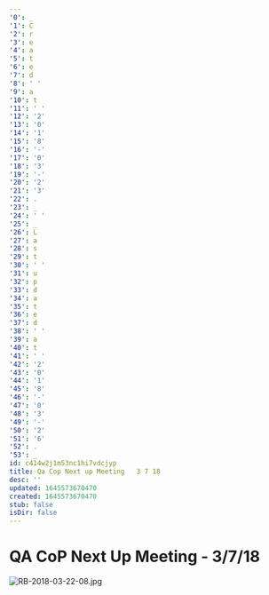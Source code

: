 ```yaml
---
'0': _
'1': C
'2': r
'3': e
'4': a
'5': t
'6': e
'7': d
'8': ' '
'9': a
'10': t
'11': ' '
'12': '2'
'13': '0'
'14': '1'
'15': '8'
'16': '-'
'17': '0'
'18': '3'
'19': '-'
'20': '2'
'21': '3'
'22': .
'23': _
'24': ' '
'25': _
'26': L
'27': a
'28': s
'29': t
'30': ' '
'31': u
'32': p
'33': d
'34': a
'35': t
'36': e
'37': d
'38': ' '
'39': a
'40': t
'41': ' '
'42': '2'
'43': '0'
'44': '1'
'45': '8'
'46': '-'
'47': '0'
'48': '3'
'49': '-'
'50': '2'
'51': '6'
'52': .
'53': _
id: c414w2j1m53nc1hi7vdcjyp
title: Qa Cop Next up Meeting   3 7 18
desc: ''
updated: 1645573670470
created: 1645573670470
stub: false
isDir: false
---
```


# QA CoP Next Up Meeting - 3/7/18


![RB-2018-03-22-08.jpg](/assets/rb-2018-03-22-08-0hnh4gw98sre.jpg)

